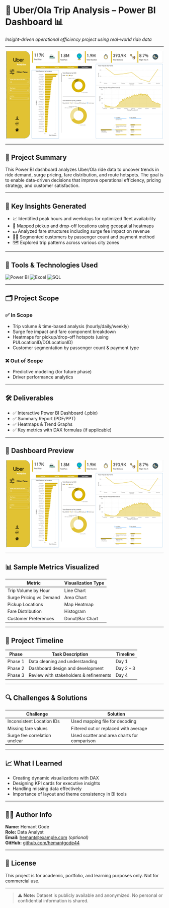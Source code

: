 
# 🚖 Uber/Ola Trip Analysis – Power BI Dashboard 📊  
*Insight-driven operational efficiency project using real-world ride data*

---

![Power BI Dashboard Banner](https://github.com/hemantgode44/hemantgode44/blob/main/Project/PowerBI/TaxiService%20Bi%20report.png)

---

## 🧠 Project Summary

This Power BI dashboard analyzes Uber/Ola ride data to uncover trends in ride demand, surge pricing, fare distribution, and route hotspots. The goal is to enable data-driven decisions that improve operational efficiency, pricing strategy, and customer satisfaction.

---

## 🎯 Key Insights Generated

- 📈 Identified peak hours and weekdays for optimized fleet availability
- 🚕 Mapped pickup and drop-off locations using geospatial heatmaps
- 💵 Analyzed fare structures including surge fee impact on revenue
- 🧍‍♂️ Segmented customers by passenger count and payment method
- 🗺️ Explored trip patterns across various city zones

---

## 🔧 Tools & Technologies Used

![Power BI](https://img.shields.io/badge/Tool-PowerBI-yellow?style=flat-square&logo=powerbi)
![Excel](https://img.shields.io/badge/Tool-Excel-green?style=flat-square&logo=microsoft-excel)
![SQL](https://img.shields.io/badge/Tool-SQL-blue?style=flat-square&logo=mysql)

---

## 🗂️ Project Scope

### ✅ In Scope
- Trip volume & time-based analysis (hourly/daily/weekly)
- Surge fee impact and fare component breakdown
- Heatmaps for pickup/drop-off hotspots (using PULocationID/DOLocationID)
- Customer segmentation by passenger count & payment type

### ❌ Out of Scope
- Predictive modeling (for future phase)
- Driver performance analytics

---

## 🛠️ Deliverables

- ✅ Interactive Power BI Dashboard (.pbix)
- ✅ Summary Report (PDF/PPT)
- ✅ Heatmaps & Trend Graphs
- ✅ Key metrics with DAX formulas (if applicable)

---

## 📸 Dashboard Preview

![Dashboard Screenshot](https://github.com/hemantgode44/hemantgode44/blob/main/Project/PowerBI/TaxiService%20Bi%20report.png)

---

## 📊 Sample Metrics Visualized

| Metric                  | Visualization Type |
|------------------------|---------------------|
| Trip Volume by Hour    | Line Chart          |
| Surge Pricing vs Demand| Area Chart          |
| Pickup Locations       | Map Heatmap         |
| Fare Distribution      | Histogram           |
| Customer Preferences   | Donut/Bar Chart     |

---

## 🧩 Project Timeline

| Phase       | Task Description                        | Timeline     |
|-------------|------------------------------------------|--------------|
| Phase 1     | Data cleaning and understanding          | Day 1        |
| Phase 2     | Dashboard design and development         | Day 2 – 3    |
| Phase 3     | Review with stakeholders & refinements   | Day 4        |

---

## 🔍 Challenges & Solutions

| Challenge                         | Solution |
|----------------------------------|----------|
| Inconsistent Location IDs        | Used mapping file for decoding |
| Missing fare values              | Filtered out or replaced with average |
| Surge fee correlation unclear    | Used scatter and area charts for comparison |

---

## 📈 What I Learned

- Creating dynamic visualizations with DAX
- Designing KPI cards for executive insights
- Handling missing data effectively
- Importance of layout and theme consistency in BI tools

---

## 👨‍💼 Author Info

**Name:** Hemant Gode  
**Role:** Data Analyst  
**Email:** hemant@example.com *(optional)*  
**GitHub:** [github.com/hemantgode44](https://github.com/hemantgode44)

---

## 📄 License

This project is for academic, portfolio, and learning purposes only. Not for commercial use.

---

> ⚠️ **Note:** Dataset is publicly available and anonymized. No personal or confidential information is shared.
